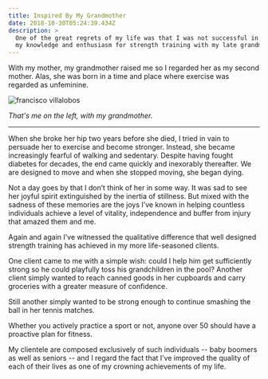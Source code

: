 ```yaml
---
title: Inspired By My Grandmother
date: 2018-10-30T05:24:39.434Z
description: >
  One of the great regrets of my life was that I was not successful in sharing
  my knowledge and enthusiasm for strength training with my late grandmother.
---
```

With my mother, my grandmother raised me so I regarded her as my second mother. Alas, she was born in a time and place where exercise was regarded as unfeminine. 

![francisco villalobos](/img/francisco-villalobos.jpg "francisco villalobos")

*That's me on the left, with my grandmother.*<hr>

When she broke her hip two years before she died, I tried in vain to persuade her to exercise and become stronger. Instead, she became increasingly fearful of walking and sedentary. Despite having fought diabetes for decades, the end came quickly and inexorably thereafter. We are designed to move and when she stopped moving, she began dying. 

Not a day goes by that I don’t think of her in some way. It was sad to see her joyful spirit extinguished by the inertia of stillness. But mixed with the sadness of these memories are the joys I’ve known in helping countless individuals achieve a level of vitality, independence and buffer from injury that amazed them and me.

Again and again I’ve witnessed the qualitative difference that well designed strength training has achieved in my more life-seasoned clients.

One client came to me with a simple wish: could I help him get sufficiently strong so he could playfully toss his grandchildren in the pool? Another client simply wanted to reach canned goods in her cupboards and carry groceries with a greater measure of confidence.

Still another simply wanted to be strong enough to continue smashing the ball in her tennis matches.

Whether you actively practice a sport or not, anyone over 50 should have a proactive plan for fitness.

My clientele are composed exclusively of such individuals -- baby boomers as well as seniors -- and I regard the fact that I’ve improved the quality of each of their lives as one of my crowning achievements of my life.
